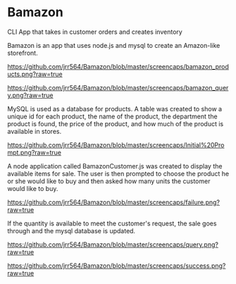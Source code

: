 # Bamazon
CLI App that takes in customer orders and creates inventory

Bamazon is an app that uses node.js and mysql to create an
Amazon-like storefront.

https://github.com/jrr564/Bamazon/blob/master/screencaps/bamazon_products.png?raw=true

https://github.com/jrr564/Bamazon/blob/master/screencaps/bamazon_query.png?raw=true

MySQL is used as a database for products. A table was created
to show a unique id for each product, the name of the product,
the department the product is found, the price of the product,
and how much of the product is available in stores.

https://github.com/jrr564/Bamazon/blob/master/screencaps/Initial%20Prompt.png?raw=true

A node application called BamazonCustomer.js was created
to display the available items for sale. The user is then prompted
to choose the product he or she would like to buy and then asked
how many units the customer would like to buy.

https://github.com/jrr564/Bamazon/blob/master/screencaps/failure.png?raw=true

If the quantity is available to meet the customer's request, the sale
goes through and the mysql database is updated.

https://github.com/jrr564/Bamazon/blob/master/screencaps/query.png?raw=true

https://github.com/jrr564/Bamazon/blob/master/screencaps/success.png?raw=true
